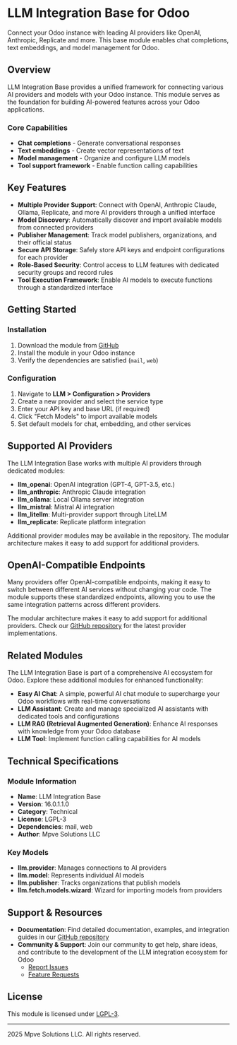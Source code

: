 # LLM Integration Base for Odoo

Connect your Odoo instance with leading AI providers like OpenAI, Anthropic, Replicate and more. This base module enables chat completions, text embeddings, and model management for Odoo.

## Overview

LLM Integration Base provides a unified framework for connecting various AI providers and models with your Odoo instance. This module serves as the foundation for building AI-powered features across your Odoo applications.

### Core Capabilities

- **Chat completions** - Generate conversational responses
- **Text embeddings** - Create vector representations of text
- **Model management** - Organize and configure LLM models
- **Tool support framework** - Enable function calling capabilities

## Key Features

- **Multiple Provider Support**: Connect with OpenAI, Anthropic Claude, Ollama, Replicate, and more AI providers through a unified interface
- **Model Discovery**: Automatically discover and import available models from connected providers
- **Publisher Management**: Track model publishers, organizations, and their official status
- **Secure API Storage**: Safely store API keys and endpoint configurations for each provider
- **Role-Based Security**: Control access to LLM features with dedicated security groups and record rules
- **Tool Execution Framework**: Enable AI models to execute functions through a standardized interface

## Getting Started

### Installation

1. Download the module from [GitHub](https://github.com/maxxcte)
2. Install the module in your Odoo instance
3. Verify the dependencies are satisfied (`mail`, `web`)

### Configuration

1. Navigate to **LLM > Configuration > Providers**
2. Create a new provider and select the service type
3. Enter your API key and base URL (if required)
4. Click "Fetch Models" to import available models
5. Set default models for chat, embedding, and other services

## Supported AI Providers

The LLM Integration Base works with multiple AI providers through dedicated modules:

- **llm_openai**: OpenAI integration (GPT-4, GPT-3.5, etc.)
- **llm_anthropic**: Anthropic Claude integration
- **llm_ollama**: Local Ollama server integration
- **llm_mistral**: Mistral AI integration
- **llm_litellm**: Multi-provider support through LiteLLM
- **llm_replicate**: Replicate platform integration

Additional provider modules may be available in the repository. The modular architecture makes it easy to add support for additional providers.

## OpenAI-Compatible Endpoints

Many providers offer OpenAI-compatible endpoints, making it easy to switch between different AI services without changing your code. The module supports these standardized endpoints, allowing you to use the same integration patterns across different providers.

The modular architecture makes it easy to add support for additional providers. Check our [GitHub repository](https://github.com/maxxcte) for the latest provider implementations.

## Related Modules

The LLM Integration Base is part of a comprehensive AI ecosystem for Odoo. Explore these additional modules for enhanced functionality:

- **Easy AI Chat**: A simple, powerful AI chat module to supercharge your Odoo workflows with real-time conversations
- **LLM Assistant**: Create and manage specialized AI assistants with dedicated tools and configurations
- **LLM RAG (Retrieval Augmented Generation)**: Enhance AI responses with knowledge from your Odoo database
- **LLM Tool**: Implement function calling capabilities for AI models

## Technical Specifications

### Module Information

- **Name**: LLM Integration Base
- **Version**: 16.0.1.1.0
- **Category**: Technical
- **License**: LGPL-3
- **Dependencies**: mail, web
- **Author**: Mpve Solutions LLC

### Key Models

- **llm.provider**: Manages connections to AI providers
- **llm.model**: Represents individual AI models
- **llm.publisher**: Tracks organizations that publish models
- **llm.fetch.models.wizard**: Wizard for importing models from providers

## Support & Resources

- **Documentation**: Find detailed documentation, examples, and integration guides in our [GitHub repository](https://github.com/maxxcte)
- **Community & Support**: Join our community to get help, share ideas, and contribute to the development of the LLM integration ecosystem for Odoo
  - [Report Issues](https://github.com/maxxcte/issues)
  - [Feature Requests](https://github.com/maxxcte)

## License

This module is licensed under [LGPL-3](https://www.gnu.org/licenses/lgpl-3.0.html).

---

2025 Mpve Solutions LLC. All rights reserved.
